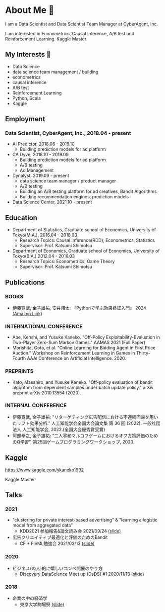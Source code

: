 # About Me 👋
I am a Data Scientist and Data Scientist Team Manager at CyberAgent, Inc.

I am interested in Econometrics, Causal Inference, A/B test and Reinforcement Learning.
Kaggle Master

## My Interests 🔭
* Data Science
* data science team management / building
* econometrics
* causal inference
* A/B test
* Reinforcement Learning
* Python, Scala
* Kaggle

## Employment
### Data Scientist, CyberAgent, Inc., 2018.04 - present

* AI Predictor, 2018.06 - 2018.10
  * Building prediction models for ad platform
* CA Dyve, 2018.10 - 2019.09
  * Building prediction models for ad platform
  * A/B testing
  * Ad Management
* Dynalyst, 2019.09 - present
  * data science team manager / product manager
  * A/B testing
  * Building an A/B testing platform for ad creatives,  Bandit Algorithms
  * Building recommendation engines, prediction models
* Data Science Center, 2021.10 - present

## Education
* Department of Statistics, Graduate school of Economics, University of Tokyo(M.A.), 2016.04 - 2018.03
  * Research Topics: Causal Inference(RDD), Econometrics, Statistics
  * Supervisor: Prof. Katsumi Shimotsu
* Department of Economics, Graduate school of Economics, University of Tokyo(B.A.) 2012.04 - 2016.03
  * Research Topics: Econometrics, Game Theory
  * Supervisor: Prof. Katsumi Shimotsu

## Publications
### BOOKS
* 伊藤寛武, 金子雄祐, 安井翔太: 『Pythonで学ぶ効果検証入門』 2024 [(Amazon Link)](https://www.amazon.co.jp/Python%E3%81%A7%E5%AD%A6%E3%81%B6%E5%8A%B9%E6%9E%9C%E6%A4%9C%E8%A8%BC%E5%85%A5%E9%96%80-%E5%AE%89%E4%BA%95-%E7%BF%94%E5%A4%AA/dp/427423116X)

### INTERNATIONAL CONFERENCE
* Abe, Kenshi, and Yusuke Kaneko. "Off-Policy Exploitability-Evaluation in Two-Player Zero-Sum Markov Games." AAMAS 2021 (Full Paper)
* Morishita, Gota, et al. "Online Learning for Bidding Agent in First Price Auction." Workshop on Reinforcement Learning in Games in Thirty-Fourth AAAI Conference on Artificial Intelligence. 2020.

### PREPRINTS
* Kato, Masahiro, and Yusuke Kaneko. "Off-policy evaluation of bandit algorithm from dependent samples under batch update policy." arXiv preprint arXiv:2010.13554 (2020).

### INTERNAL CONFERENCE
* 伊藤寛武, 金子雄祐: "リターゲティング広告配信における不連続回帰を用いたリフト効果分析." 人工知能学会全国大会論文集 第 36 回 (2022). 一般社団法人 人工知能学会, 2022.(全国大会優秀賞受賞)
* 阿部拳之, 金子雄祐: “二人零和マルコフゲームにおけるオフ方策評価のためのQ学習”, 第25回ゲームプログラミングワークショップ, 2020.

## Kaggle
https://www.kaggle.com/ykaneko1992

Kaggle Master

## Talks
### 2021
* "clustering for private interest-based advertising" & "learning a logistic model from aggregated data"
  * KDD2021 参加報告&論文読み会 2021/09/24 [(slide)](https://speakerdeck.com/ykaneko1992/kdd-2021-du-mihui-clustering-for-private-interest-based-advertising-and-learning-a-logistic-model-from-aggregated-data)
* 広告クリエイティブ最適化と評価のためのBandit
  * CF + FinML勉強会  2021/03/13 [(slide)](https://speakerdeck.com/ykaneko1992/guang-gao-kurieiteihuzui-shi-hua-toping-jia-falsetamefalsebandit)

### 2020
* ビジネス(の人)的に嬉しいコンペ開催のやり方
  * Discovery DataScience Meet up (DsDS) #1 2020/11/13 [(slide)](https://speakerdeck.com/ykaneko1992/bizinesu-falseren-de-nixi-siikonpekai-cui-falseyarifang)

### 2018
* 企業の中の経済学
  * 東京大学駒場祭 [(slide)](https://speakerdeck.com/ykaneko1992/qi-ye-nozhong-nojing-ji-xue)


<!--
**ykaneko1992/ykaneko1992** is a ✨ _special_ ✨ repository because its `README.md` (this file) appears on your GitHub profile.

Here are some ideas to get you started:

- 🔭 I’m currently working on ...
- 🌱 I’m currently learning ...
- 👯 I’m looking to collaborate on ...
- 🤔 I’m looking for help with ...
- 💬 Ask me about ...
- 📫 How to reach me: ...
- 😄 Pronouns: ...
- ⚡ Fun fact: ...
-->
